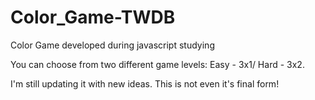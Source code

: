# Color_Game-TWDB
Color Game developed during javascript studying

You can choose from two different game levels: Easy - 3x1/ Hard - 3x2.

I'm still updating it with new ideas. This is not even it's final form!
